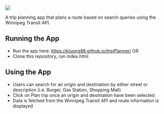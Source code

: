 ![](https://fontmeme.com/permalink/200629/6fc3789e3f5214a413d72a026c76cc79.png)

A trip planning app that plans a route based on search queries using the Winnipeg Transit API.

## Running the App
- Run the app here: https://kluong88.github.io/tripPlanner/ 
OR
- Clone this repository, run index.html

## Using the App
- Users can search for an origin and destination by either street or description (i.e. Burger, Gas Station, Shopping Mall)
- Click on Plan trip once an origin and destination have been selected
- Data is fetched from the Winnipeg Transit API and route information is displayed 
